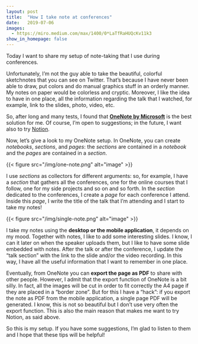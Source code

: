 ```yaml
---
layout: post
title:  "How I take note at conferences"
date:   2019-07-06
images:
  - https://miro.medium.com/max/1400/0*LaTfRaHUQcKv11k3
show_in_homepage: false
---
```


Today I want to share my setup of note-taking that I use during conferences.

Unfortunately, I’m not the guy able to take the beautiful, colorful sketchnotes that you can see on Twitter. That’s because I have never been able to draw, put colors and do manual graphics stuff in an orderly manner. My notes on paper would be colorless and cryptic. Moreover, I like the idea to have in one place, all the information regarding the talk that I watched, for example, link to the slides, photo, video, etc.

So, after long and many tests, I found that [**OneNote by Microsoft**](https://products.office.com/it-it/onenote/digital-note-taking-app) is the best solution for me. Of course, I’m open to suggestions; in the future, I want also to try [Notion](https://www.notion.so/).

Now, let’s give a look to my OneNote setup. In OneNote, you can create *notebooks*, *sections*, and *pages*: the *sections* are contained in a *notebook* and the *pages* are contained in a *section*.

{{< figure src="/img/one-note.png" alt="image" >}}

I use *sections* as collectors for different arguments: so, for example, I have a *section* that gathers all the conferences, one for the online courses that I follow, one for my side projects and so on and so forth. In the *section* dedicated to the conferences, I create a *page* for each conference I attend. Inside this *page*, I write the title of the talk that I’m attending and I start to take my notes!

{{< figure src="/img/single-note.png" alt="image" >}}

I take my notes using the **desktop or the mobile application**, it depends on my mood. Together with notes, I like to add some interesting slides. I know, I can it later on when the speaker uploads them, but I like to have some slide embedded with notes. After the talk or after the conference, I update the “talk section” with the link to the slide and/or the video recording. In this way, I have all the useful information that I want to remember in one place.

Eventually, from OneNote you can **export the page as PDF** to share with other people. However, I admit that the export function of OneNote is a bit silly. In fact, all the images will be cut in order to fit correctly the A4 page if they are placed in a “border zone”. But for this I have a “hack”: if you export the note as PDF from the mobile application, a single page PDF will be generated. I know, this is not so beautiful but I don’t use very often the export function. This is also the main reason that makes me want to try Notion, as said above.

So this is my setup. If you have some suggestions, I’m glad to listen to them and I hope that these tips will be helpful!
